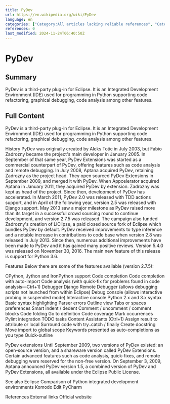 ```yaml
---
title: PyDev
url: https://en.wikipedia.org/wiki/PyDev
language: en
categories: ["Category:All articles lacking reliable references", "Category:Articles lacking reliable references from September 2011", "Category:Eclipse software", "Category:Free computer libraries", "Category:Free integrated development environments", "Category:Free integrated development environments for Python", "Category:Official website different in Wikidata and Wikipedia", "Category:Python (programming language) development tools"]
references: 0
last_modified: 2024-11-24T06:40:50Z
---
```


# PyDev

## Summary

PyDev is a third-party plug-in for Eclipse. It is an Integrated Development Environment (IDE) used for programming in Python supporting code refactoring, graphical debugging, code analysis among other features.

## Full Content

PyDev is a third-party plug-in for Eclipse. It is an Integrated Development Environment (IDE) used for programming in Python supporting code refactoring, graphical debugging, code analysis among other features.

History
PyDev was originally created by Aleks Totic in July 2003, but Fabio Zadrozny became the project's main developer in January 2005. In September of that same year, PyDev Extensions was started as a commercial counterpart of PyDev, offering features such as code analysis and remote debugging.
In July 2008, Aptana acquired PyDev, retaining Zadrozny as the project head. They open sourced PyDev Extensions in September 2009, and merged it with PyDev.
When Appcelerator acquired Aptana in January 2011, they acquired PyDev by extension. Zadrozny was kept as head of the project. Since then, development of PyDev has accelerated.
In March 2011, PyDev 2.0 was released with TDD actions support, and in April of the following year, version 2.5 was released with Django support. May 2013 saw a major milestone as PyDev raised more than its target in a successful crowd sourcing round to continue development, and version 2.7.5 was released. The campaign also funded Zadrozny's creation of LiClipse, a paid closed source fork of Eclipse which bundles PyDev by default.
PyDev received improvements to type inference and a notable increase in contributions to code base when version 2.8 was released in July 2013. Since then, numerous additional improvements have been made to PyDev and it has gained many positive reviews.
Version 5.4.0 was released on November 30, 2016. The main new feature of this release is support for Python 3.6.

Features
Below there are some of the features available (version 2.7.5):

CPython, Jython and IronPython support
Code completion
Code completion with auto-import
Code analysis (with quick-fix for problems found in code analysis—Ctrl+1)
Debugger
Django
Remote Debugger (allows debugging scripts not launched from within Eclipse)
Debug console (allows interactive probing in suspended mode)
Interactive console
Python 2.x and 3.x syntax
Basic syntax highlighting
Parser errors
Outline view
Tabs or spaces preferences
Smart indent / dedent
Comment / uncomment / comment blocks
Code folding
Go to definition
Code coverage
Mark occurrences
Pylint integration
TODO tasks
Content Assistants (Ctrl+1)
Assign result to attribute or local
Surround code with try..catch / finally
Create docstring
Move import to global scope
Keywords presented as auto-completions as you type
Quick-outline

PyDev extensions
Until September 2009, two versions of PyDev existed: an open-source version, and a shareware version called PyDev Extensions.  Certain advanced features such as code analysis, quick-fixes, and remote debugging were reserved for the non-free version.  On September 3, 2009, Aptana announced PyDev version 1.5, a combined version of PyDev and PyDev Extensions, all available under the Eclipse Public License.

See also
Eclipse
Comparison of Python integrated development environments
Komodo Edit
PyCharm

References
External links
Official website
